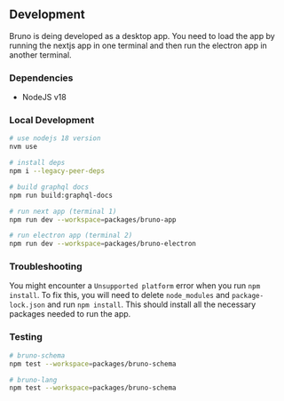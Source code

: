 ## Development

Bruno is deing developed as a desktop app. You need to load the app by running the nextjs app in one terminal and then run the electron app in another terminal.

### Dependencies
* NodeJS v18

### Local Development

```bash
# use nodejs 18 version
nvm use

# install deps
npm i --legacy-peer-deps

# build graphql docs
npm run build:graphql-docs

# run next app (terminal 1)
npm run dev --workspace=packages/bruno-app

# run electron app (terminal 2)
npm run dev --workspace=packages/bruno-electron
```

### Troubleshooting

You might encounter a `Unsupported platform` error when you run `npm install`. To fix this, you will need to delete `node_modules` and `package-lock.json` and run `npm install`. This should install all the necessary packages needed to run the app.

### Testing

```bash
# bruno-schema
npm test --workspace=packages/bruno-schema

# bruno-lang
npm test --workspace=packages/bruno-schema

```
